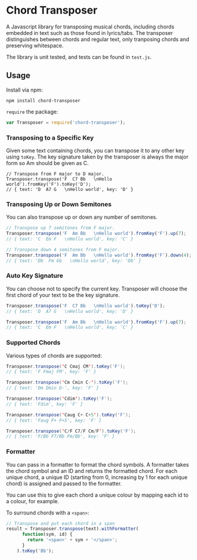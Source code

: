 Chord Transposer
========

A Javascript library for transposing musical chords, including chords embedded
in text such as those found in lyrics/tabs. The transposer distinguishes between
chords and regular text, only tranposing chords and preserving whitespace.

The library is unit tested, and tests can be found in `test.js`.

## Usage

Install via npm:

```
npm install chord-transposer
```

`require` the package:

```javascript
var Transposer = require('chord-transposer');
```

### Transposing to a Specific Key

Given some text containing chords, you can transpose it to any other key using
`toKey`. The key signature taken by the transposer is always the major form so
Am should be given as C.

```
// Transpose from F major to D major.
Transposer.transpose('F  C7 Bb   \nHello world').fromKey('F').toKey('D');
// { text: 'D  A7 G   \nHello world', key: 'D' }
```

### Transposing Up or Down Semitones

You can also transpose up or down any number of semitones.

```javascript
// Transpose up 7 semitones from F major.
Transposer.transpose('F  Am Bb   \nHello world').fromKey('F').up(7);
// { text: 'C  Em F   \nHello world', key: 'C' }

// Transpose down 4 semitones from F major.
Transposer.transpose('F  Am Bb   \nHello world').fromKey('F').down(4);
// { text: 'Db  Fm Gb   \nHello world', key: 'Db' }
```

### Auto Key Signature

You can choose not to specify the current key. Transposer will choose the first
chord of your text to be the key signature.

```javascript
Transposer.transpose('F  C7 Bb   \nHello world').toKey('D');
// { text: 'D  A7 G   \nHello world', key: 'D' }

Transposer.transpose('F  Am Bb   \nHello world').fromKey('F').up(7);
// { text: 'C  Em F   \nHello world', key: 'C' }
```

### Supported Chords

Various types of chords are supported:

```java
Transposer.transpose('C Cmaj CM').toKey('F');
// { text: 'F Fmaj FM', key: 'F' }

Transposer.transpose('Cm Cmin C-').toKey('F');
// { text: 'Dm Dmin D-', key: 'F' }

Transposer.transpose('Cdim').toKey('F');
// { text: 'Fdim', key: 'F' }

Transposer.transpose('Caug C+ C+5').toKey('F');
// { text: 'Faug F+ F+5', key: 'F' }

Transposer.transpose('C/F C7/F Cm/F').toKey('F');
// { text: 'F/Bb F7/Bb Fm/Bb', key: 'F' }
```

### Formatter

You can pass in a formatter to format the chord symbols. A formatter takes the
chord symbol and an ID and returns the formatted chord. For each unique chord, a
unique ID (starting from 0, increasing by 1 for each unique chord) is assigned
and passed to the formatter.

You can use this to give each chord a unique colour by mapping each id to a
colour, for example.

To surround chords with a `<span>`:

```javascript
// Transpose and put each chord in a span
result = Transposer.transpose(text).withFormatter(
      function(sym, id) {
        return '<span>' + sym + '</span>';
      }
    ).toKey('Bb');
```
